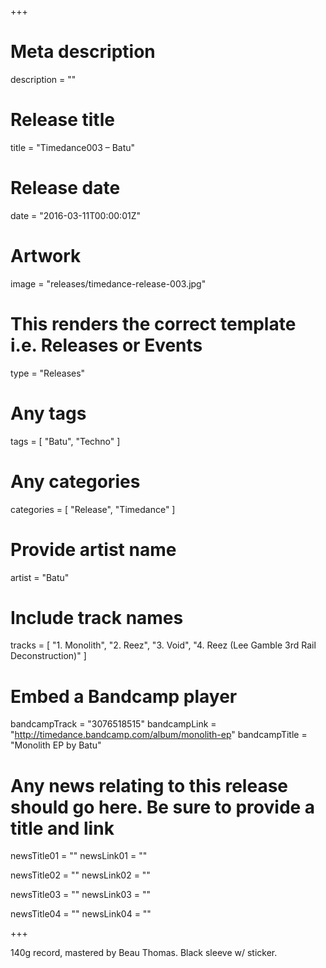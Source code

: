 +++

# Meta description
description = ""

# Release title
title = "Timedance003 – Batu"

# Release date
date = "2016-03-11T00:00:01Z"

# Artwork
image = "releases/timedance-release-003.jpg"

# This renders the correct template i.e. Releases or Events
type = "Releases"

# Any tags
tags = [ 
	"Batu", 
	"Techno"
]

# Any categories
categories = [ "Release", "Timedance" ]

# Provide artist name
artist = "Batu"

# Include track names
tracks = [
	"1. Monolith",
	"2. Reez",
	"3. Void",
	"4. Reez (Lee Gamble 3rd Rail Deconstruction)"
]

# Embed a Bandcamp player
bandcampTrack = "3076518515"
bandcampLink = "http://timedance.bandcamp.com/album/monolith-ep"
bandcampTitle = "Monolith EP by Batu"

# Any news relating to this release should go here. Be sure to provide a title and link
newsTitle01 = ""
newsLink01 = ""

newsTitle02 = ""
newsLink02 = ""

newsTitle03 = ""
newsLink03 = ""

newsTitle04 = ""
newsLink04 = ""

+++

<!-- Provide a summary/statement below -->
140g record, mastered by Beau Thomas. Black sleeve w/ sticker.